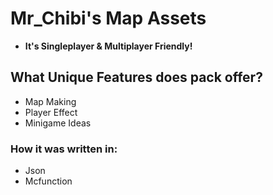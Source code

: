 # Mr_Chibi's Map Assets
* **It's Singleplayer & Multiplayer Friendly!**

## What Unique Features does pack offer?
* Map Making
* Player Effect
* Minigame Ideas

### How it was written in:
* Json
* Mcfunction
